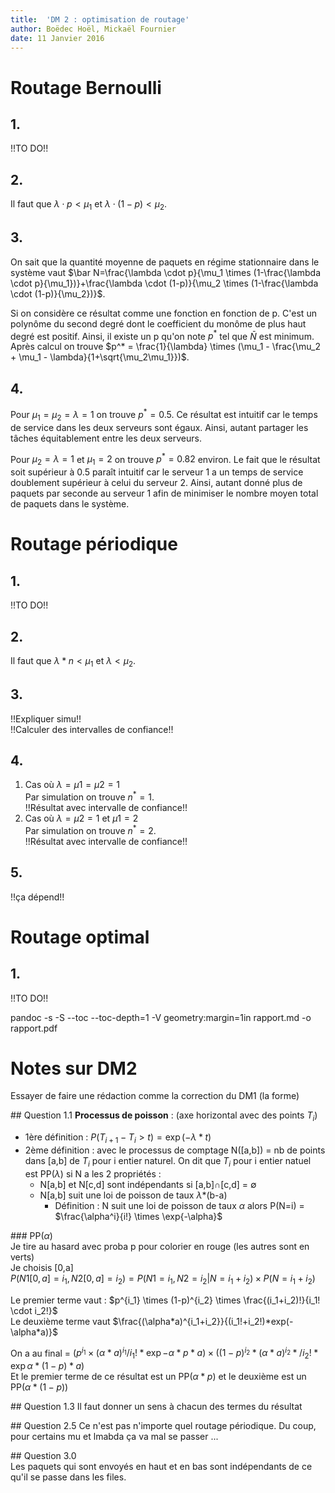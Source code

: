 ```yaml
---
title:  'DM 2 : optimisation de routage'
author: Boëdec Hoël, Mickaël Fournier
date: 11 Janvier 2016
---
```


# Routage Bernoulli

## 1.
!!TO DO!!

## 2.
Il faut que $\lambda \cdot p<\mu_1$ et $\lambda \cdot (1-p)<\mu_2$.

## 3.
On sait que la quantité moyenne de paquets en régime stationnaire dans le système
vaut $\bar N=\frac{\lambda \cdot p}{\mu_1 \times (1-\frac{\lambda \cdot p}{\mu_1})}+\frac{\lambda \cdot (1-p)}{\mu_2 \times (1-\frac{\lambda \cdot (1-p)}{\mu_2})}$.  

Si on considère ce résultat comme une fonction en fonction de p. C'est un polynôme du second degré dont le coefficient du monôme de plus haut degré est positif. Ainsi, il existe un p qu'on note $p^*$ tel que $\bar N$ est minimum.  
Après calcul on trouve $p^* = \frac{1}{\lambda} \times (\mu_1 - \frac{\mu_2 + \mu_1 - \lambda}{1+\sqrt{\mu_2\mu_1}})$.

## 4.
Pour $\mu_1=\mu_2=\lambda=1$ on trouve $p^*=0.5$. Ce résultat est intuitif car le temps de service dans les deux serveurs sont égaux. Ainsi, autant partager les tâches équitablement entre les deux serveurs.  

Pour $\mu_2=\lambda=1$ et $\mu_1=2$ on trouve $p^*=0.82$ environ. Le fait que le résultat soit supérieur à 0.5 paraît intuitif car le serveur 1 a un temps de service doublement supérieur à celui du serveur 2. Ainsi, autant donné plus de paquets par seconde au serveur 1 afin de minimiser le nombre moyen total de paquets dans le système.

# Routage périodique

## 1.
!!TO DO!!

## 2.
Il faut que $\lambda*n<\mu_1$ et $\lambda<\mu_2$.

## 3.
!!Expliquer simu!!  
!!Calculer des intervalles de confiance!!

## 4.

1. Cas où $\lambda=\mu1=\mu2=1$  
  Par simulation on trouve $n^*=1$.  
  !!Résultat avec intervalle de confiance!!
2. Cas où $\lambda=\mu2=1$ et $\mu1=2$  
    Par simulation on trouve $n^*=2$.  
    !!Résultat avec intervalle de confiance!!

## 5.
!!ça dépend!!

# Routage optimal

## 1.
!!TO DO!!



pandoc -s -S --toc --toc-depth=1 -V geometry:margin=1in rapport.md -o rapport.pdf



# Notes sur DM2
Essayer de faire une rédaction comme la correction du DM1 (la forme)

## Question 1.1
**Processus de poisson** :
(axe horizontal avec des points $T_i$)

- 1ère définition : $P(T_{i+1}-T_i > t) = \exp{(-\lambda*t)}$
- 2ème définition : avec le processus de comptage N([a,b]) = nb de points dans [a,b] de $T_i$ pour i entier naturel. On dit que $T_i$ pour i entier natuel est PP($\lambda$) si N a les 2 propriétés :
  - N[a,b] et N[c,d] sont indépendants si \[a,b]&cap;[c,d] = &empty;
  - N[a,b] suit une loi de poisson de taux $\lambda$\*(b-a)
    - Définition : N suit une loi de poisson de taux $\alpha$ alors P(N=i) = $\frac{\alpha^i}{i!} \times \exp{-\alpha}$

### PP($\alpha$)  
Je tire au hasard avec proba p pour colorier en rouge (les autres sont en verts)  
Je choisis [0,a]  
$P(N1[0,a]=i_1, N2[0,a]=i_2)=P(N1=i_1, N2=i_2 | N=i_1+i_2) \times P(N=i_1+i_2)$

Le premier terme vaut : $p^{i_1} \times (1-p)^{i_2} \times \frac{(i_1+i_2)!}{i_1! \cdot i_2!}$  
Le deuxième terme vaut $\frac{(\alpha*a)^{i_1+i_2}}{(i_1!+i_2!)*exp(-\alpha*a)}$

On a au final = $(p^{i_1} \times (\alpha*a)^{i_1}/i_1!*\exp{-\alpha*p*a}) \times ((1-p)^{i_2}*(\alpha*a)^{i_2}*/i_2!*\exp{\alpha*(1-p)*a})$  
Et le premier terme de ce résultat est un PP($\alpha*p$) et le deuxième est un PP($\alpha*(1-p)$)  

## Question 1.3
Il faut donner un sens à chacun des termes du résultat


## Question 2.5
Ce n'est pas n'importe quel routage périodique. Du coup, pour certains mu et lmabda ça va mal se passer ...

## Question 3.0  
Les paquets qui sont envoyés en haut et en bas sont indépendants de ce qu'il se passe dans les files.
